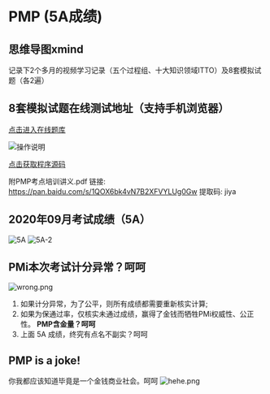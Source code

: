 # PMP (5A成绩)

## 思维导图xmind
记录下2个多月的视频学习记录（五个过程组、十大知识领域ITTO）及8套模拟试题（各2遍）

## 8套模拟试题在线测试地址（支持手机浏览器）
[点击进入在线题库](http://172.93.43.131:11000/)

![操作说明](https://raw.githubusercontent.com/emacle/pmpexam/master/public/exam_test.gif)

[点击获取程序源码](https://github.com/emacle/pmpexam)

附PMP考点培训讲义.pdf 链接: https://pan.baidu.com/s/1QOX6bk4vN7B2XFVYLUg0Gw 提取码: jiya

## 2020年09月考试成绩（5A）
![5A](https://raw.githubusercontent.com/emacle/pmpexam/master/public/5A.png)
![5A-2](https://raw.githubusercontent.com/emacle/pmpexam/master/public/5A-2.png)

## PMi本次考试计分异常？呵呵

![wrong.png](https://raw.githubusercontent.com/emacle/pmpexam/master/public/wrong.png)

1. 如果计分异常，为了公平，则所有成绩都需要重新核实计算; 
2. 如果为保通过率，仅核实未通过成绩，赢得了金钱而牺牲PMi权威性、公正性。 **PMP含金量？呵呵**
3. 上面 5A 成绩，终究有点名不副实？呵呵

## PMP is a joke!
你我都应该知道毕竟是一个金钱商业社会。呵呵
![hehe.png](https://raw.githubusercontent.com/emacle/pmpexam/master/public/hehe.png)
